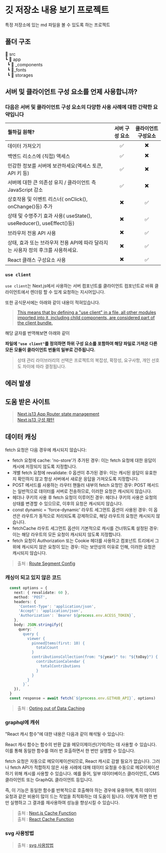 # 깃 저장소 내용 보기 프로젝트

특정 저장소에 있는 md 파일을 볼 수 있도록 하는 프로젝트

## 폴더 구조

📂 src  
┗ 📂 app  
&ensp;┗ 📂 _components  
&ensp;┗ 📂_fonts  
&ensp;┗ 📂 storages

## 서버 및 클라이언트 구성 요소를 언제 사용합니까?

### 다음은 서버 및 클라이언트 구성 요소의 다양한 사용 사례에 대한 간략한 요약입니다

|뭘하길 원해?|서버 구성 요소|클라이언트 구성요소|
|:---|:---:|:---:|
|데이터 가져오기|✅|✖️|
|백엔드 리소스에 (직접) 액세스|✅|✖️|
|민감한 정보를 서버에 보관하세요(액세스 토큰, API 키 등)|✅|✖️|
|서버에 대한 큰 의존성 유지 / 클라이언트 측 JavaScript 감소|✅|✖️|
|상호작용 및 이벤트 리스너( onClick(), onChange()등) 추가|✖️|✅|
|상태 및 수명주기 효과 사용( useState(), useReducer(), useEffect()등)|✖️|✅|
|브라우저 전용 API 사용|✖️|✅|
|상태, 효과 또는 브라우저 전용 API에 따라 달라지는 사용자 정의 후크를 사용하세요.|✖️|✅|
|React 클래스 구성요소 사용|✖️|✅|

### `use client`

`use client`는 Next.js에서 사용하는 서버 컴포넌트를 클라이언트 컴포넌트로 바꿔 클라이언트에서 렌더링 할 수 있게 요청하는 지시어입니다.

또한 공식문서에는 아래와 같이 내용이 적혀있습니다.

> [This means that by defining a "use client" in a file, all other modules imported into it, including child components, are considered part of the client bundle.](https://nextjs.org/docs/app/building-your-application/rendering/client-components#using-client-components-in-nextjs)

해당 글자를 번역해보면 아래와 같이

**파일에 `"use client"`를 정의하면 하위 구성 요소를 포함하여 해당 파일로 가져온 다른 모든 모듈이 클라이언트 번들의 일부로 간주됩니다.**

> 상태 관리 라이브러리의 선택은 프로젝트의 복잡성, 확장성, 요구사항, 개인 선호도 차이에 따라 결정됩니다.

## 에러 발생

[](https://stackoverflow.com/questions/76903959/nextjs-typeerror-cannot-read-properties-of-null-reading-removechild-when)

## 도움 받은 사이트
>
> [Next.js13 App Router state management](https://medium.com/@ahmedenany9812/state-management-in-next-js-13-app-router-3892a56261ce)  
> [Next.js13 구성 패턴](https://nextjs.org/docs/app/building-your-application/rendering/composition-patterns)

## 데이터 캐싱

fetch 요청은 다음 경우에 캐시되지 않습니다:

- fetch 요청에 cache: 'no-store'가 추가된 경우: 이는 fetch 요청에 대한 응답이 캐시에 저장되지 않도록 지정합니다.
- 개별 fetch 요청에 revalidate: 0 옵션이 추가된 경우: 이는 캐시된 응답이 유효한지 확인하지 않고 항상 서버에서 새로운 응답을 가져오도록 지정합니다.
- POST 메서드를 사용하는 라우터 핸들러 내부의 fetch 요청인 경우: POST 메서드는 일반적으로 데이터를 서버로 전송하므로, 이러한 요청은 캐시되지 않습니다.
- 헤더나 쿠키의 사용 후 fetch 요청이 이루어진 경우: 헤더나 쿠키의 사용은 요청의 상태를 변경할 수 있으므로, 이후의 요청은 캐시되지 않습니다.
- const dynamic = 'force-dynamic' 라우트 세그먼트 옵션이 사용된 경우: 이 옵션은 라우트가 동적으로 처리되도록 강제하므로, 해당 라우트의 요청은 캐시되지 않습니다.
- fetchCache 라우트 세그먼트 옵션이 기본적으로 캐시를 건너뛰도록 설정된 경우: 이는 해당 라우트의 모든 요청이 캐시되지 않도록 지정합니다.
- fetch 요청이 Authorization 또는 Cookie 헤더를 사용하고 컴포넌트 트리에서 그 위에 캐시되지 않은 요청이 있는 경우: 이는 보안상의 이유로 인해, 이러한 요청은 캐시되지 않습니다.

> 출처 : [Route Segment Config](https://nextjs.org/docs/app/api-reference/file-conventions/route-segment-config)

### 캐싱이 되고 있지 않은 코드

```typescript
  const options = {
    next: { revalidate: 60 },
    method: 'POST',
    headers: {
      'Content-Type': 'application/json',
      'Accept': 'application/json',
      'Authorization': `Bearer ${process.env.ACESS_TOKEN}`,
    },
    body: JSON.stringify({
      query: `
        query {
          viewer {
            pinnedItems(first: 10) {
              totalCount
            }
            contributionsCollection(from: "${year}" to: "${toDay}") {
              contributionCalendar {
                totalContributions
              }
            }
          }
        }`,
    }),
  }
  const response = await fetch(`${process.env.GITHUB_API}`, options)
```

> 출처 : [Opting out of Data Caching](https://nextjs.org/docs/app/building-your-application/data-fetching/fetching-caching-and-revalidating#opting-out-of-data-caching)

### graphql에 캐쉬

"React 캐시 함수"에 대한 내용은 다음과 같이 해석될 수 있습니다:

React 캐시 함수는 함수의 반환 값을 메모이제이션(기억)하는 데 사용할 수 있습니다. 이를 통해 동일한 함수를 여러 번 호출하면서 한 번만 실행할 수 있습니다.

fetch 요청은 자동으로 메모이제이션되므로, React 캐시로 감쌀 필요가 없습니다. 그러나 fetch API가 적합하지 않은 사용 사례에 대해 데이터 요청을 수동으로 메모이제이션하기 위해 캐시를 사용할 수 있습니다. 예를 들어, 일부 데이터베이스 클라이언트, CMS 클라이언트 또는 GraphQL 클라이언트 등입니다.

즉, 이 기능은 동일한 함수를 반복적으로 호출해야 하는 경우에 유용하며, 특히 데이터 요청과 같은 비용이 많이 드는 작업을 최적화하는 데 도움이 됩니다. 이렇게 하면 한 번만 실행하고 그 결과를 재사용하여 성능을 향상시킬 수 있습니다.

> 출처 : [Next.js Cache Function](https://nextjs.org/docs/app/building-your-application/caching#react-cache-function)  
> 출처 : [React Cache Function](https://react.dev/reference/react/cache)  

### svg 사용방법

> 출처 : [svg 사용방법](https://github.com/yeonjuan/dev-blog/blob/master/JavaScript/breaking-up-with-svg-in-js-in-2023.md)
